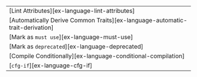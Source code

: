 ||
|--------|
| [Lint Attributes][ex-language-lint-attributes] |
| [Automatically Derive Common Traits][ex-language-automatic-trait-derivation] |
| [Mark as `must use`][ex-language-must-use] |
| [Mark as `deprecated`][ex-language-deprecated] |
| [Compile Conditionally][ex-language-conditional-compilation] |
| [`cfg-if`][ex-language-cfg-if] |

